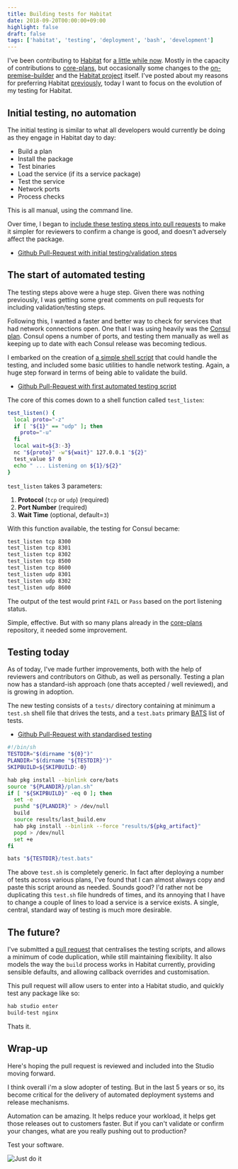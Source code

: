 ```yaml
---
title: Building tests for Habitat
date: 2018-09-20T00:00:00+09:00
highlight: false
draft: false
tags: ['habitat', 'testing', 'deployment', 'bash', 'development']
---
```


I've been contributing to [Habitat][habitat] for [a little while now][habitat-contributors]. Mostly in the capacity of contributions to [core-plans][core-plans], but occasionally some changes to the [on-premise-builder][on-prem-builder] and the [Habitat project][habitat-repo] itself. I've posted about my reasons for preferring Habitat [previously][post-archive], today I want to focus on the evolution of my testing for Habitat.

## Initial testing, no automation

The initial testing is similar to what all developers would currently be doing as they engage in Habitat day to day:

* Build a plan
* Install the package
* Test binaries
* Load the service (if its a service package)
* Test the service
 * Network ports
 * Process checks

This is all manual, using the command line.

Over time, I began to [include these testing steps into pull requests][testing-1] to make it simpler for reviewers to confirm a change is good, and doesn't adversely affect the package.

* [Github Pull-Request with initial testing/validation steps][testing-1]

## The start of automated testing

The testing steps above were a huge step. Given there was nothing previously, I was getting some great comments on pull requests for including validation/testing steps.

Following this, I wanted a faster and better way to check for services that had network connections open. One that I was using heavily was the [Consul][consul] [plan][consul-plan]. Consul opens a number of ports, and testing them manually as well as keeping up to date with each Consul release was becoming tedious.

I embarked on the creation of [a simple shell script][testing-2] that could handle the testing, and included some basic utilities to handle network testing. Again, a huge step forward in terms of being able to validate the build.

* [Github Pull-Request with first automated testing script][testing-2]

The core of this comes down to a shell function called `test_listen`:

```sh
test_listen() {
  local proto="-z"
  if [ "${1}" == "udp" ]; then
    proto="-u"
  fi
  local wait=${3:-3}
  nc "${proto}" -w"${wait}" 127.0.0.1 "${2}"
  test_value $? 0
  echo " ... Listening on ${1}/${2}"
}
```

`test_listen` takes 3 parameters:

1. **Protocol** (`tcp` or `udp`) (required)
1. **Port Number** (required)
1. **Wait Time** (optional, default=`3`)

With this function available, the testing for Consul became:

```sh
test_listen tcp 8300
test_listen tcp 8301
test_listen tcp 8302
test_listen tcp 8500
test_listen tcp 8600
test_listen udp 8301
test_listen udp 8302
test_listen udp 8600
```

The output of the test would print `FAIL` or `Pass` based on the port listening status.

Simple, effective. But with so many plans already in the [core-plans][core-plans] repository, it needed some improvement.

## Testing today

As of today, I've made further improvements, both with the help of reviewers and contributors on Github, as well as personally. Testing a plan now has a standard-ish approach (one thats accepted / well reviewed), and is growing in adoption.

The new testing consists of a `tests/` directory containing at minimum a `test.sh` shell file that drives the tests, and a `test.bats` primary [BATS][bats] list of tests.

* [Github Pull-Request with standardised testing][testing-3]

```sh
#!/bin/sh
TESTDIR="$(dirname "${0}")"
PLANDIR="$(dirname "${TESTDIR}")"
SKIPBUILD=${SKIPBUILD:-0}

hab pkg install --binlink core/bats
source "${PLANDIR}/plan.sh"
if [ "${SKIPBUILD}" -eq 0 ]; then
  set -e
  pushd "${PLANDIR}" > /dev/null
  build
  source results/last_build.env
  hab pkg install --binlink --force "results/${pkg_artifact}"
  popd > /dev/null
  set +e
fi

bats "${TESTDIR}/test.bats"
```

The above `test.sh` is completely generic. In fact after deploying a number of tests across various plans, I've found that I can almost always copy and paste this script around as needed. Sounds good? I'd rather not be duplicating this `test.sh` file hundreds of times, and its annoying that I have to change a couple of lines to load a service is a service exists. A single, central, standard way of testing is much more desirable.

## The future?

I've submitted a [pull request][build-test-pr] that centralises the testing scripts, and allows a minimum of code duplication, while still maintaining flexibility. It also models the way the `build` process works in Habitat currently, providing sensible defaults, and allowing callback overrides and customisation.

This pull request will allow users to enter into a Habitat studio, and quickly test any package like so:

```sh
hab studio enter
build-test nginx
```

Thats it.

## Wrap-up

Here's hoping the pull request is reviewed and included into the Studio moving forward.

I think overall i'm a slow adopter of testing. But in the last 5 years or so, its become critical for the delivery of automated deployment systems and release mechanisms.

Automation can be amazing. It helps reduce your workload, it helps get those releases out to customers faster. But if you can't validate or confirm your changes, what are you really pushing out to production?

Test your software.

![Just do it](/uploads/2018/09/20/shia-do-it.gif)

[habitat]: https://www.habitat.sh/ "Habitat home page"
[habitat-contributors]: https://github.com/habitat-sh/core-plans/graphs/contributors "Contributors to the Habitat Core Plans project"
[core-plans]: https://github.com/habitat-sh/core-plans "Habitat core-plans repository"
[on-prem-builder]: https://github.com/habitat-sh/on-prem-builder "Habitat On-premise builder"
[habitat-repo]: https://github.com/habitat-sh/habitat "Habitat repository for the core project"
[post-archive]: /post "Post archive"
[testing-1]: https://github.com/habitat-sh/core-plans/pull/1644 "Testing sample 1"
[testing-2]: https://github.com/habitat-sh/core-plans/pull/1741/files "Testing sample 2"
[consul]: https://www.consul.io/ "Hashicorp consul web page"
[consul-plan]: https://github.com/habitat-sh/core-plans/tree/master/consul "Consul plan for Habitat"
[bats]: https://github.com/sstephenson/bats "BATS testing repository"
[testing-3]: https://github.com/habitat-sh/core-plans/pull/1858/files "Testing sample 3"
[build-test-pr]: https://github.com/habitat-sh/habitat/pull/5605 "Habitat pull request to include default testing approach"